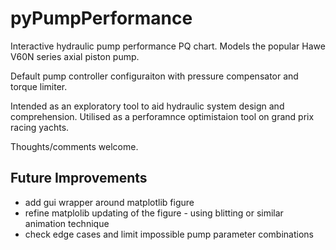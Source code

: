 # pyPumpPerformance
Interactive hydraulic pump performance PQ chart. Models the popular Hawe V60N series axial piston pump.

Default pump controller configuraiton with pressure compensator and torque limiter.

Intended as an exploratory tool to aid hydraulic system design and comprehension. Utilised as a perforamnce optimistaion tool on grand prix racing yachts.

Thoughts/comments welcome.

## Future Improvements

* add gui wrapper around matplotlib figure
* refine matplolib updating of the figure - using blitting or similar animation technique
* check edge cases and limit impossible pump parameter combinations
